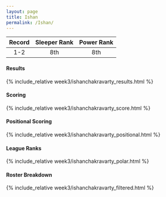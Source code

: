 ```yaml
---
layout: page
title: Ishan
permalink: /Ishan/
---
```


Record | Sleeper Rank | Power Rank               
:--: | :--: | :--:
1-2 | 8th | 8th   

#### Results
{% include_relative week3/ishanchakravarty_results.html %}

#### Scoring
{% include_relative week3/ishanchakravarty_score.html %}

#### Positional Scoring
{% include_relative week3/ishanchakravarty_positional.html %}

#### League Ranks
{% include_relative week3/ishanchakravarty_polar.html %}

#### Roster Breakdown
{% include_relative week3/ishanchakravarty_filtered.html %}
